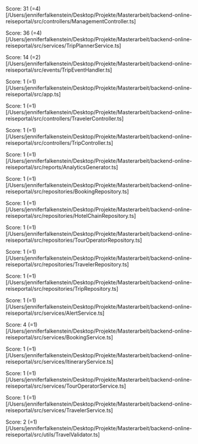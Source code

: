 Score: 31 (=4) [/Users/jenniferfalkenstein/Desktop/Projekte/Masterarbeit/backend-online-reiseportal/src/controllers/ManagementController.ts] 

Score: 36 (=4) [/Users/jenniferfalkenstein/Desktop/Projekte/Masterarbeit/backend-online-reiseportal/src/services/TripPlannerService.ts] 

Score: 14 (=2) [/Users/jenniferfalkenstein/Desktop/Projekte/Masterarbeit/backend-online-reiseportal/src/events/TripEventHandler.ts] 

Score: 1 (=1) [/Users/jenniferfalkenstein/Desktop/Projekte/Masterarbeit/backend-online-reiseportal/src/app.ts] 

Score: 1 (=1) [/Users/jenniferfalkenstein/Desktop/Projekte/Masterarbeit/backend-online-reiseportal/src/controllers/TravelerController.ts] 

Score: 1 (=1) [/Users/jenniferfalkenstein/Desktop/Projekte/Masterarbeit/backend-online-reiseportal/src/controllers/TripController.ts] 

Score: 1 (=1) [/Users/jenniferfalkenstein/Desktop/Projekte/Masterarbeit/backend-online-reiseportal/src/reports/AnalyticsGenerator.ts] 

Score: 1 (=1) [/Users/jenniferfalkenstein/Desktop/Projekte/Masterarbeit/backend-online-reiseportal/src/repositories/BookingRepository.ts] 

Score: 1 (=1) [/Users/jenniferfalkenstein/Desktop/Projekte/Masterarbeit/backend-online-reiseportal/src/repositories/HotelChainRepository.ts] 

Score: 1 (=1) [/Users/jenniferfalkenstein/Desktop/Projekte/Masterarbeit/backend-online-reiseportal/src/repositories/TourOperatorRepository.ts] 

Score: 1 (=1) [/Users/jenniferfalkenstein/Desktop/Projekte/Masterarbeit/backend-online-reiseportal/src/repositories/TravelerRepository.ts] 

Score: 1 (=1) [/Users/jenniferfalkenstein/Desktop/Projekte/Masterarbeit/backend-online-reiseportal/src/repositories/TripRepository.ts] 

Score: 1 (=1) [/Users/jenniferfalkenstein/Desktop/Projekte/Masterarbeit/backend-online-reiseportal/src/services/AlertService.ts] 

Score: 4 (=1) [/Users/jenniferfalkenstein/Desktop/Projekte/Masterarbeit/backend-online-reiseportal/src/services/BookingService.ts] 

Score: 1 (=1) [/Users/jenniferfalkenstein/Desktop/Projekte/Masterarbeit/backend-online-reiseportal/src/services/ItineraryService.ts] 

Score: 1 (=1) [/Users/jenniferfalkenstein/Desktop/Projekte/Masterarbeit/backend-online-reiseportal/src/services/TourOperatorService.ts] 

Score: 1 (=1) [/Users/jenniferfalkenstein/Desktop/Projekte/Masterarbeit/backend-online-reiseportal/src/services/TravelerService.ts] 

Score: 2 (=1) [/Users/jenniferfalkenstein/Desktop/Projekte/Masterarbeit/backend-online-reiseportal/src/utils/TravelValidator.ts] 
